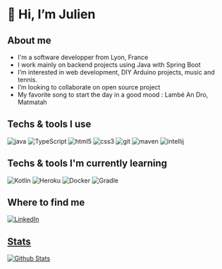 <h1>👋 Hi, I’m Julien</h1>

<h2>About me</h2>

- I'm a software developper from Lyon, France
- I work mainly on backend projects using Java with Spring Boot
- I’m interested in web development, DIY Arduino projects, music and tennis.
- I’m looking to collaborate on open source project
- My favorite song to start the day in a good mood : Lambé An Dro, Matmatah

<h2>Techs & tools I use</h2>

<p>
  <img alt="java" src="https://img.shields.io/badge/-Java-E34A86?style=flat-square&logo=java&logoColor=white" /> 
  <img alt="TypeScript" src="https://img.shields.io/badge/-TypeScript-007ACC?style=flat-square&logo=typescript&logoColor=white" />
  <img alt="html5" src="https://img.shields.io/badge/-HTML5-E34F26?style=flat-square&logo=html5&logoColor=white" />
  <img alt="css3" src="https://img.shields.io/badge/-CSS3-1572B6?style=flat-square&logo=css3&logoColor=white" />
  <img alt="git" src="https://img.shields.io/badge/-Git-F05032?style=flat-square&logo=git&logoColor=white" />
  <img alt="maven" src="https://img.shields.io/badge/-Maven-bf2047?style=flat-square&logo=maven&logoColor=white" />
  <img alt="intellij" src="https://img.shields.io/badge/-IntelliJ-black?style=flat-square&logo=intellij&logoColor=white" />
</p>

<h2>Techs & tools I'm currently learning</h2>

<p>
  <img alt="Kotlin" src="https://img.shields.io/badge/-Kotlin-F47F24?style=flat-square&logo=kotlin&logoColor=white" />
  <img alt="Heroku" src="https://img.shields.io/badge/-Heroku-430098?style=flat-square&logo=heroku&logoColor=white" />
  <img alt="Docker" src="https://img.shields.io/badge/-Docker-1572B6?style=flat-square&logo=docker&logoColor=white" />
  <img alt="Gradle" src="https://img.shields.io/badge/-Gradle-02303A?style=flat-square&logo=gradle&logoColor=white" />
</p>

<h2>Where to find me</h2>

<a href="https://www.linkedin.com/in/julien-verbeke-22412810b" target="_blank"><img alt="LinkedIn" src="https://img.shields.io/badge/linkedin-%230077B5.svg?&style=for-the-badge&logo=linkedin&logoColor=white" />

<h2>Stats</h2>

<img src="https://github-readme-stats.vercel.app/api?username=JuVerbeke&show_icons=true&theme=graywhite" alt="Github Stats" />
